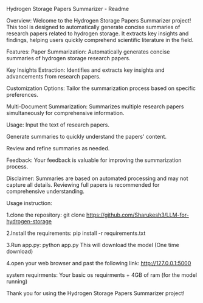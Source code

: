 
Hydrogen Storage Papers Summarizer - Readme

Overview:
Welcome to the Hydrogen Storage Papers Summarizer project! This tool is designed to automatically generate concise summaries of research papers related to hydrogen storage. It extracts key insights and findings, helping users quickly comprehend scientific literature in the field.

Features:
Paper Summarization: Automatically generates concise summaries of hydrogen storage research papers.

Key Insights Extraction: Identifies and extracts key insights and advancements from research papers.

Customization Options: Tailor the summarization process based on specific preferences.

Multi-Document Summarization: Summarizes multiple research papers simultaneously for comprehensive information.

Usage:
Input the text of research papers.

Generate summaries to quickly understand the papers' content.

Review and refine summaries as needed.

Feedback:
Your feedback is valuable for improving the summarization process.

Disclaimer:
Summaries are based on automated processing and may not capture all details. Reviewing full papers is recommended for comprehensive understanding.

Usage instruction:

1.clone the repository:
git clone https://github.com/Sharukesh3/LLM-for-hydrogen-storage

2.Install the requirements:
pip install -r requirements.txt

3.Run app.py:
python app.py
This will download the model (One time download)

4.open your web browser and past the following link:
http://127.0.0.1:5000

system requirments:
Your basic os requirments + 4GB of ram (for the model running)

Thank you for using the Hydrogen Storage Papers Summarizer project!

